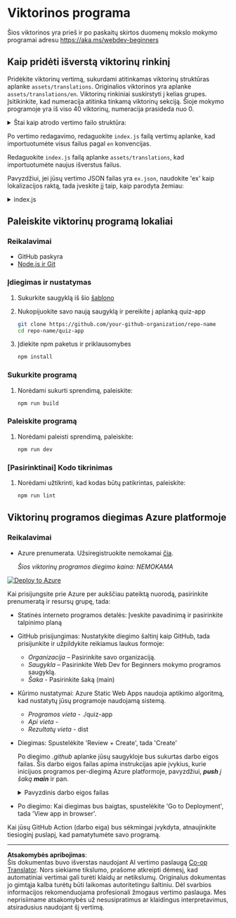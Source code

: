 <!--
CO_OP_TRANSLATOR_METADATA:
{
  "original_hash": "5301875c55bb305e6046bed3a4fd06d2",
  "translation_date": "2025-08-28T11:54:10+00:00",
  "source_file": "quiz-app/README.md",
  "language_code": "lt"
}
-->
# Viktorinos programa

Šios viktorinos yra prieš ir po paskaitų skirtos duomenų mokslo mokymo programai adresu https://aka.ms/webdev-beginners

## Kaip pridėti išverstą viktorinų rinkinį

Pridėkite viktorinų vertimą, sukurdami atitinkamas viktorinų struktūras aplanke `assets/translations`. Originalios viktorinos yra aplanke `assets/translations/en`. Viktorinų rinkiniai suskirstyti į kelias grupes. Įsitikinkite, kad numeracija atitinka tinkamą viktorinų sekciją. Šioje mokymo programoje yra iš viso 40 viktorinų, numeracija prasideda nuo 0.

  
<details>
<summary>Štai kaip atrodo vertimo failo struktūra:</summary>

```
[
    {
        "title": "A title",
        "complete": "A complete button title",
        "error": "An error message upon selecting the wrong answer",
        "quizzes": [
            {
                "id": 1,
                "title": "Title",
                "quiz": [
                    {
                        "questionText": "The question asked",
                        "answerOptions": [
                            {
                                "answerText": "Option 1 title",
                                "isCorrect": true
                            },
                            {
                                "answerText": "Option 2 title",
                                "isCorrect": false
                            }
                        ]
                    }
                ]
            }
        ]
    }
]
```
</details>

Po vertimo redagavimo, redaguokite `index.js` failą vertimų aplanke, kad importuotumėte visus failus pagal `en` konvencijas.

Redaguokite `index.js` failą aplanke `assets/translations`, kad importuotumėte naujus išverstus failus.

Pavyzdžiui, jei jūsų vertimo JSON failas yra `ex.json`, naudokite 'ex' kaip lokalizacijos raktą, tada įveskite jį taip, kaip parodyta žemiau:

<details>
<summary>index.js</summary>

```
import ex from "./ex.json";

// if 'ex' is localization key then enter it like so in `messages` to expose it 

const messages = {
  ex: ex[0],
};

export default messages;
```

</details>

## Paleiskite viktorinų programą lokaliai

### Reikalavimai

- GitHub paskyra
- [Node.js ir Git](https://nodejs.org/)

### Įdiegimas ir nustatymas

1. Sukurkite saugyklą iš šio [šablono](https://github.com/new?template_name=Web-Dev-For-Beginners&template_owner=microsoft) 

1. Nukopijuokite savo naują saugyklą ir pereikite į aplanką quiz-app

   ```bash
   git clone https://github.com/your-github-organization/repo-name
   cd repo-name/quiz-app
   ```

1. Įdiekite npm paketus ir priklausomybes

   ```bash
   npm install
   ```

### Sukurkite programą

1. Norėdami sukurti sprendimą, paleiskite:

   ```bash
   npm run build
   ```

### Paleiskite programą

1. Norėdami paleisti sprendimą, paleiskite:

    ```bash
    npm run dev
    ```

### [Pasirinktinai] Kodo tikrinimas

1. Norėdami užtikrinti, kad kodas būtų patikrintas, paleiskite:

    ```bash
    npm run lint
    ```

## Viktorinų programos diegimas Azure platformoje 

### Reikalavimai
- Azure prenumerata. Užsiregistruokite nemokamai [čia](https://aka.ms/azure-free).

    _Šios viktorinų programos diegimo kaina: NEMOKAMA_

[![Deploy to Azure](https://aka.ms/deploytoazurebutton)](https://portal.azure.com/#create/Microsoft.StaticApp)

Kai prisijungsite prie Azure per aukščiau pateiktą nuorodą, pasirinkite prenumeratą ir resursų grupę, tada:

- Statinės interneto programos detalės: Įveskite pavadinimą ir pasirinkite talpinimo planą
- GitHub prisijungimas: Nustatykite diegimo šaltinį kaip GitHub, tada prisijunkite ir užpildykite reikiamus laukus formoje:
    - *Organizacija* – Pasirinkite savo organizaciją.
    - *Saugykla* – Pasirinkite Web Dev for Beginners mokymo programos saugyklą. 
    - *Šaka* - Pasirinkite šaką (main) 
- Kūrimo nustatymai: Azure Static Web Apps naudoja aptikimo algoritmą, kad nustatytų jūsų programoje naudojamą sistemą. 
    - *Programos vieta* - ./quiz-app
    - *Api vieta* -
    - *Rezultatų vieta* - dist
- Diegimas: Spustelėkite 'Review + Create', tada 'Create'

    Po diegimo *.github* aplanke jūsų saugykloje bus sukurtas darbo eigos failas. Šis darbo eigos failas apima instrukcijas apie įvykius, kurie inicijuos programos per-diegimą Azure platformoje, pavyzdžiui, _**push** į šaką **main**_ ir pan.

    <details>
    <summary>Pavyzdinis darbo eigos failas</summary>
    Štai kaip gali atrodyti GitHub Actions darbo eigos failas:
    name: Azure Static Web Apps CI/CD

    ```
    on:
    push:
        branches:
        - main
    pull_request:
        types: [opened, synchronize, reopened, closed]
        branches:
        - main

    jobs:
    build_and_deploy_job:
        runs-on: ubuntu-latest
        name: Build and Deploy Job
        steps:
        - uses: actions/checkout@v2
        - name: Build And Deploy
            id: builddeploy
            uses: Azure/static-web-apps-deploy@v1
            with:
            azure_static_web_apps_api_token: ${{ secrets.AZURE_STATIC_WEB_APPS_API_TOKEN }}
            repo_token: ${{ secrets.GITHUB_TOKEN }}
            action: "upload"
            app_location: "quiz-app" # App source code path
            api_location: ""API source code path optional
            output_location: "dist" #Built app content directory - optional
    ```

    </details>

- Po diegimo: Kai diegimas bus baigtas, spustelėkite 'Go to Deployment', tada 'View app in browser'.

Kai jūsų GitHub Action (darbo eiga) bus sėkmingai įvykdyta, atnaujinkite tiesioginį puslapį, kad pamatytumėte savo programą.

---

**Atsakomybės apribojimas**:  
Šis dokumentas buvo išverstas naudojant AI vertimo paslaugą [Co-op Translator](https://github.com/Azure/co-op-translator). Nors siekiame tikslumo, prašome atkreipti dėmesį, kad automatiniai vertimai gali turėti klaidų ar netikslumų. Originalus dokumentas jo gimtąja kalba turėtų būti laikomas autoritetingu šaltiniu. Dėl svarbios informacijos rekomenduojama profesionali žmogaus vertimo paslauga. Mes neprisiimame atsakomybės už nesusipratimus ar klaidingus interpretavimus, atsiradusius naudojant šį vertimą.